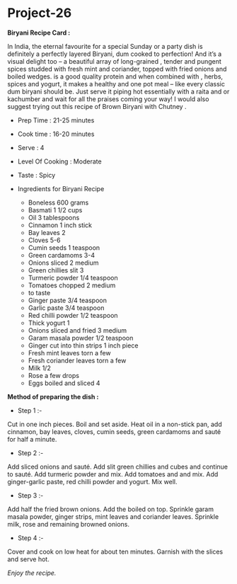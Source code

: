 # Project-26


**Biryani Recipe Card :**
   
   
   

In India, the eternal favourite for a special Sunday  or a party dish is definitely a perfectly layered  Biryani, dum cooked to perfection! And it’s a visual delight too – a beautiful array of long-grained , tender  and pungent spices studded with fresh mint and coriander, topped with fried onions and boiled  wedges.  is a good quality protein and when combined with , herbs, spices and yogurt, it makes a healthy and  one pot meal – like every classic  dum biryani should be. Just serve it piping hot essentially with a raita and  or kachumber and wait for all the praises coming your way! I would also suggest trying out this recipe of Brown  Biryani with Chutney .
- Prep Time : 21-25 minutes
- Cook time : 16-20 minutes
- Serve : 4
- Level Of Cooking : Moderate
- Taste : Spicy

- Ingredients for  Biryani Recipe

   - Boneless  600 grams
   - Basmati  1 1/2 cups
   - Oil 3 tablespoons
   - Cinnamon 1 inch stick
   - Bay leaves 2
   - Cloves 5-6
   - Cumin seeds 1 teaspoon
   - Green cardamoms 3-4
   - Onions sliced 2 medium
   - Green chillies slit 3
   - Turmeric powder 1/4 teaspoon
   - Tomatoes chopped 2 medium
   -  to taste
   - Ginger paste 3/4 teaspoon
   - Garlic paste 3/4 teaspoon
   - Red chilli powder 1/2 teaspoon
   - Thick yogurt 1 
   - Onions sliced and fried 3 medium
   - Garam masala powder 1/2 teaspoon
   - Ginger cut into thin strips 1 inch piece
   - Fresh mint leaves torn a few
   - Fresh coriander leaves torn a few
   - Milk 1/2 
   - Rose  a few drops
   - Eggs boiled and sliced 4 
   
   

**Method of preparing the dish :**
  
  
  
 - Step 1 :-
  
Cut  in one inch pieces. Boil  and set aside. Heat oil in a non-stick pan, add cinnamon, bay leaves, cloves, cumin seeds, green cardamoms and sauté for half a minute.
  
  - Step 2 :-
   
Add sliced onions and sauté. Add slit green chillies and  cubes and continue to sauté. Add turmeric powder and mix. Add tomatoes and  and mix. Add ginger-garlic paste, red chilli powder and yogurt. Mix well.

  - Step 3 :-
  
Add half the fried brown onions. Add the boiled  on top. Sprinkle garam masala powder, ginger strips, mint leaves and coriander leaves. Sprinkle milk, rose  and remaining browned onions.

  - Step 4 :-
  
Cover and cook on low heat for about ten minutes. Garnish with the  slices and serve hot.

 *Enjoy the recipe.*
